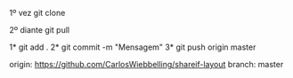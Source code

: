 1º vez
git clone

2º diante
git pull


1* git add .
2* git commit -m "Mensagem"
3* git push origin master


origin: https://github.com/CarlosWiebbelling/shareif-layout
branch: master
